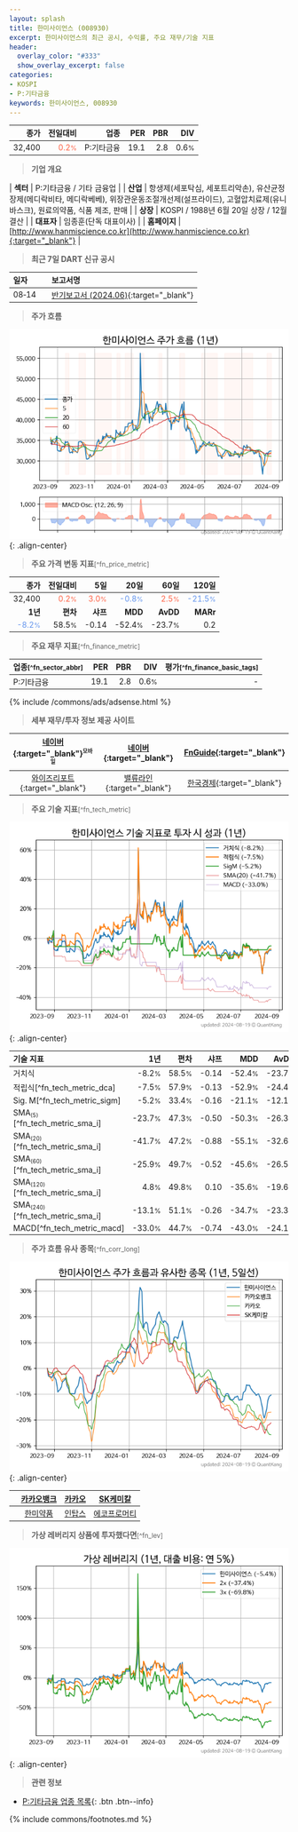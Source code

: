 ```yaml
---
layout: splash
title: 한미사이언스 (008930)
excerpt: 한미사이언스의 최근 공시, 수익률, 주요 재무/기술 지표
header:
  overlay_color: "#333"
  show_overlay_excerpt: false
categories:
- KOSPI
- P:기타금융
keywords: 한미사이언스, 008930
---
```


| **종가** | **전일대비** | **업종** | **PER** | **PBR** | **DIV** |
| -------: | -----------: | -------: | ------: | ------: | ------: |
| 32,400 | <span style="color: tomato">0.2<small>%</small></span> | P:기타금융 | 19.1 | 2.8 | 0.6<small>%</small> |

<!-- more -->


> **기업 개요**<a id="company"></a>

| <span style="white-space:nowrap;">**섹터**</span> | P:기타금융 / 기타 금융업 |
| <span style="white-space:nowrap;">**산업**</span> | 항생제(세포탁심, 세포트리악손), 유산균정장제(메디락비타, 메디락베베), 위장관운동조절개선제(설프라이드), 고혈압치료제(유니바스크), 원료의약품, 식품 제조, 판매 |
| <span style="white-space:nowrap;">**상장**</span> | KOSPI / 1988년 6월 20일 상장 / 12월 결산 |
| <span style="white-space:nowrap;">**대표자**</span> | 임종훈(단독 대표이사) |
| <span style="white-space:nowrap;">**홈페이지**</span> | [http://www.hanmiscience.co.kr](http://www.hanmiscience.co.kr){:target="_blank"} |


> **최근 7일 DART 신규 공시**<a id="dart"></a>

| **일자** |      | **보고서명** |
| :------- | :--- | :----------- |
| 08&#x2011;14 | | [반기보고서 (2024.06)](https://dart.fss.or.kr/dsaf001/main.do?rcpNo=20240814004124){:target="_blank"} |


> **주가 흐름**<a id="price"></a>

![008930](/stock/images/008930.png){: .align-center}


> **주요 가격 변동 지표**<small>[^fn_price_metric]</small>

| **종가** | **전일대비** | **5일** | **20일** | **60일** | **120일** |
| -------: | -----------: | ------: | -------: | -------: | --------: |
| 32,400 | <span style="color: tomato">0.2<small>%</small></span> | <span style="color: tomato">3.0<small>%</small></span> | <span style="color: cornflowerblue">-0.8<small>%</small></span> | <span style="color: tomato">2.5<small>%</small></span> | <span style="color: cornflowerblue">-21.5<small>%</small></span> |
| **1년** | **편차** | **샤프** | **MDD** | **AvDD** | **MARr** |
| <span style="color: cornflowerblue">-8.2<small>%</small></span> | 58.5<small>%</small> | -0.14 | -52.4<small>%</small> | -23.7<small>%</small> | 0.2 |


> **주요 재무 지표**<small>[^fn_finance_metric]</small>

| **업종**<small>[^fn_sector_abbr]</small> | **PER** | **PBR** | **DIV** | **평가**<small>[^fn_finance_basic_tags]</small> |
| :--------------------------------------- | ------: | ------: | ------: | ----------------------------------------------: |
| P:기타금융 | 19.1 | 2.8 | 0.6<small>%</small> | - |



{% include /commons/ads/adsense.html %}

> **세부 재무/투자 정보 제공 사이트**

| [네이버](https://m.stock.naver.com/domestic/stock/008930/finance/summary){:target="_blank"}<sup><small>모바일</small></sup> | [네이버](https://finance.naver.com/item/coinfo.naver?code=008930){:target="_blank"} | [FnGuide](https://comp.fnguide.com/SVO2/ASP/SVD_Invest.asp?gicode=A008930&MenuYn=Y){:target="_blank"} |
| :---: | :---: | :---: |
| [와이즈리포트](https://comp.wisereport.co.kr/company/c1040001.aspx?cmp_cd=008930){:target="_blank"} | [밸류라인](https://www.valueline.co.kr/finance/summary/008930){:target="_blank"} | [한국경제](https://markets.hankyung.com/stock/008930/financial-summary){:target="_blank"} |


> **주요 기술 지표**<small>[^fn_tech_metric]</small>


![008930](/stock/images/008930_tech.png){: .align-center}

| **기술 지표** | **1년** | **편차** | **샤프** | **MDD** | **AvDD** |
| :------------ | ------: | -----------: | -------: | ------: | -------: |
| 거치식 | -8.2<small>%</small> | 58.5<small>%</small> | -0.14 | -52.4<small>%</small> | -23.7<small>%</small> |
| 적립식[^fn_tech_metric_dca] | -7.5<small>%</small> | 57.9<small>%</small> | -0.13 | -52.9<small>%</small> | -24.4<small>%</small> |
| Sig. M[^fn_tech_metric_sigm] | -5.2<small>%</small> | 33.4<small>%</small> | -0.16 | -21.1<small>%</small> | -12.1<small>%</small> |
| SMA<small><sub>(5)</sub></small>[^fn_tech_metric_sma_i] | -23.7<small>%</small> | 47.3<small>%</small> | -0.50 | -50.3<small>%</small> | -26.3<small>%</small> |
| SMA<small><sub>(20)</sub></small>[^fn_tech_metric_sma_i] | -41.7<small>%</small> | 47.2<small>%</small> | -0.88 | -55.1<small>%</small> | -32.6<small>%</small> |
| SMA<small><sub>(60)</sub></small>[^fn_tech_metric_sma_i] | -25.9<small>%</small> | 49.7<small>%</small> | -0.52 | -45.6<small>%</small> | -26.5<small>%</small> |
| SMA<small><sub>(120)</sub></small>[^fn_tech_metric_sma_i] | 4.8<small>%</small> | 49.8<small>%</small> | 0.10 | -35.6<small>%</small> | -19.6<small>%</small> |
| SMA<small><sub>(240)</sub></small>[^fn_tech_metric_sma_i] | -13.1<small>%</small> | 51.1<small>%</small> | -0.26 | -34.7<small>%</small> | -23.3<small>%</small> |
| MACD[^fn_tech_metric_macd] | -33.0<small>%</small> | 44.7<small>%</small> | -0.74 | -43.0<small>%</small> | -24.1<small>%</small> |


> **주가 흐름 유사 종목**<a id="corr"></a><small>[^fn_corr_long]</small>

![008930](/stock/images/008930_corr.png){: .align-center}

|       | [카카오뱅크](/323410/) | [카카오](/035720/) | [SK케미칼](/285130/) |
| :---: | :------------------------------------: | :------------------------------------: | :------------------------------------: |
|       | [한미약품](/128940/) | [인탑스](/049070/) | [에코프로머티](/450080/) |


> **가상 레버리지 상품에 투자했다면**<a id="2x"></a><small>[^fn_lev]</small>

![008930](/stock/images/008930_2x.png){: .align-center}


> **관련 정보**

- [P:기타금융 업종 목록](/stats/sector/kospi_업종_기타금융_종목/){: .btn .btn--info}

{% include commons/footnotes.md %}